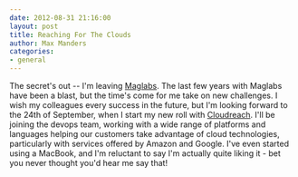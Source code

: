 ```yaml
--- 
date: 2012-08-31 21:16:00
layout: post
title: Reaching For The Clouds
author: Max Manders
categories:
- general
---
```

The secret's out -- I'm leaving [Maglabs](http://www.maglabs.net).  The last few years
with Maglabs have been a blast, but the time's come for me take on new challenges.  I wish
my colleagues every success in the future, but I'm looking forward to the 24th of
September, when I start my new roll with [Cloudreach](http://www.cloudreach.com).  I'll be
joining the devops team, working with a wide range of platforms and languages helping our
customers take advantage of cloud technologies, particularly with services offered by
Amazon and Google.  I've even started using a MacBook, and I'm reluctant to say I'm
actually quite liking it - bet you never thought you'd hear me say that! 
